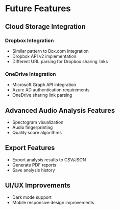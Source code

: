 # Future Features

## Cloud Storage Integration

### Dropbox Integration
- Similar pattern to Box.com integration
- Dropbox API v2 implementation
- Different URL parsing for Dropbox sharing links

### OneDrive Integration
- Microsoft Graph API integration
- Azure AD authentication requirements
- OneDrive sharing link parsing

## Advanced Audio Analysis Features
- Spectogram visualization
- Audio fingerprinting
- Quality score algorithms

## Export Features
- Export analysis results to CSV/JSON
- Generate PDF reports
- Save analysis history

## UI/UX Improvements
- Dark mode support
- Mobile responsive design improvements